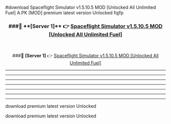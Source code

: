 #download Spaceflight Simulator v1.5.10.5 MOD [Unlocked All Unlimited Fuel]  A.PK [MOD] premium latest version Unlocked fqjfp 



<div align="center">
<h3>###🔹 **[Server 1]** 👉 <a href="https://download1apk.web.app/">Spaceflight Simulator v1.5.10.5 MOD [Unlocked All Unlimited Fuel] </a></h3><br>


###🔹 **[Server 1]** 👉 <a href="https://download1apk.web.app/">Spaceflight Simulator v1.5.10.5 MOD [Unlocked All Unlimited Fuel] </a></h3>
</div>



----------------------------------------------------------

----------------------------------------------------------

----------------------------------------------------------

----------------------------------------------------------

----------------------------------------------------------

----------------------------------------------------------

----------------------------------------------------------

download premium latest version Unlocked

download premium latest version Unlocked
